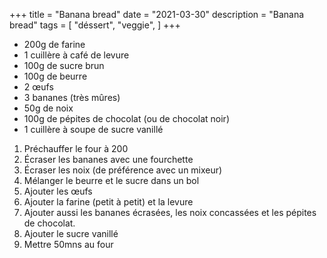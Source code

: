 +++
title = "Banana bread"
date = "2021-03-30"
description = "Banana bread"
tags = [
    "déssert",
    "veggie",
]
+++

* 200g de farine
* 1 cuillère à café de levure
* 100g de sucre brun
* 100g de beurre
* 2 œufs
* 3 bananes (très mûres) 
* 50g de noix
* 100g de pépites de chocolat (ou de chocolat noir)
* 1 cuillère à soupe de sucre vanillé

1. Préchauffer le four à 200
2. Écraser les bananes avec une fourchette
3. Écraser les noix (de préférence avec un mixeur)
4. Mélanger le beurre et le sucre dans un bol
5. Ajouter les œufs
6. Ajouter la farine (petit à petit) et la levure
7. Ajouter aussi les bananes écrasées, les noix concassées et les pépites de chocolat.
8. Ajouter le sucre vanillé
9. Mettre 50mns au four

